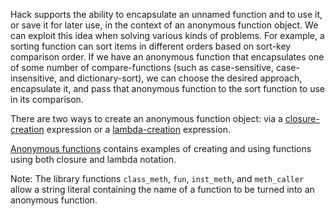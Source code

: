 Hack supports the ability to encapsulate an unnamed function and to use it, or save it for later use, in the context of an anonymous function object. We
can exploit this idea when solving various kinds of problems. For example, a sorting function can sort items in different orders based on sort-key
comparison order. If we have an anonymous function that encapsulates one of some number of compare-functions (such as case-sensitive, case-insensitive,
and dictionary-sort), we can choose the desired approach, encapsulate it, and pass that anonymous function to the sort function to use in its comparison.

There are two ways to create an anonymous function object: via a [closure-creation](../expressions-and-operators/closure-creation.md) expression or
a [lambda-creation](../expressions-and-operators/lambda-creation.md) expression.

[Anonymous functions](../functions/anonymous-functions.md) contains examples of creating and using functions using both closure and lambda notation.

Note: The library functions `class_meth`, `fun`, `inst_meth`, and `meth_caller` allow a string literal containing the name of a function to be
turned into an anonymous function.
